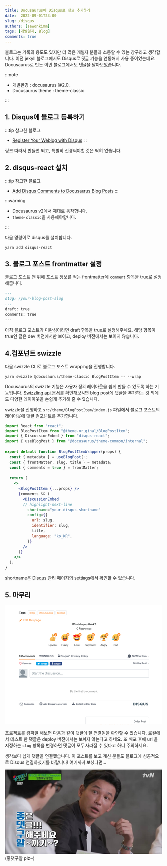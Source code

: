 ```yaml
---
title: Docusaurus에 Disqus로 댓글 추가하기
date:  2022-09-01T23:00
slug: /disqus
authors: [sewonkimm]
tags: [개발일지, Blog]
comments: true
---
```


블로그는 기록의 용도도 있지만 더 많은 개발자 분들과 소통할 수 있는 창구라고 생각합니다. 이전 jekyll 블로그에서도 Disqus로 댓글 기능을 연동해서 사용 중이었는데요. Docusaurus로 만든 이번 블로그에서도 댓글을 달아보았습니다. 

<!--truncate-->

:::note 

- 개발환경 : docusaurus @2.0.
- Docusaurus theme : theme-classic  

:::

## 1. Disqus에 블로그 등록하기

:::tip 참고한 블로그

- [Register Your Weblog with Disqus](https://madrus4u.com/blog/register-disqus)
:::

링크 따라서 만들면 되고, 특별히 신경써야할 것은 딱히 없습니다. 

## 2. disqus-react 설치


:::tip 참고한 블로그

- [Add Disqus Comments to Docusaurus Blog Posts](https://madrus4u.com/blog/blog-comments)
:::


:::warning

- Docusaurus v2에서 제대로 동작합니다.
- `theme-classic`을 사용해야합니다.

:::

다음 명령어로 disqus를 설치합니다. 
```shell
yarn add disqus-react
```

## 3. 블로그 포스트 frontmatter 설정

블로그 포스트 맨 위에 포스트 정보를 적는 frontmatter에 `comment` 항목을 true로 설정해줍니다.

```md
---
slug: /your-blog-post-slug
...
draft: true
comments: true 
---
```

아직 블로그 포스트가 미완성이라면 draft 항목을 true로 설정해주세요. 해당 항목이 true인 글은 dev 버전에서만 보이고, deploy 버전에서는 보이지 않습니다.

## 4.컴포넌트 swizzle

다음 swizzle CLI로 블로그 포스트 wrapping을 진행합니다.

```shell
yarn swizzle @docusaurus/theme-classic BlogPostItem -- --wrap
```

Docusaurus의 swizzle 기능은 사용자 정의 레이아웃을 쉽게 만들 수 있도록 하는 기능입니다. [Swizzling api 문서](https://docusaurus.io/ko/docs/cli#docusaurus-swizzle)를 확인해보시면 blog post에 댓글을 추가하는 것 외에도 다양한 레이아웃을 손쉽게 추가해 줄 수 있습니다. 

swizzle을 진행하고 `src/theme/BlogPostItem/index.js` 파일에서 블로그 포스트의 레이아웃에 댓글 컴포넌트를 추가합니다.  

```jsx
import React from "react";
import BlogPostItem from "@theme-original/BlogPostItem";
import { DiscussionEmbed } from "disqus-react";
import { useBlogPost } from "@docusaurus/theme-common/internal";

export default function BlogPostItemWrapper(props) {
  const { metadata } = useBlogPost();
  const { frontMatter, slug, title } = metadata;
  const { comments = true } = frontMatter;

  return (
    <>
      <BlogPostItem {...props} />
      {comments && (
        <DiscussionEmbed
        // highlight-next-line
          shortname="your-disqus-shortname"
          config={{
            url: slug,
            identifier: slug,
            title,
            language: "ko_KR",
          }}
        />
      )}
    </>
  );
}

```

shortname은 Disqus 관리 페이지의 settings에서 확인할 수 있습니다.


## 5. 마무리

![success](./image.png)

프로젝트를 컴파일 해보면 다음과 같이 댓글이 잘 연결됨을 확인할 수 있습니다. 로컬에서 테스트 한 댓글은 deploy 버전에서는 보이지 않는다고 하네요. 또 배포 후에 url 을 지정하는 `slug` 항목을 변경하면 댓글이 모두 사라질 수 있다고 하니 주의하세요.




생각보다 쉽게 댓글을 연결했습니다. 이 포스트를 보고 계신 분들도 블로그에 성공적으로 Disqus 연결하셨기를 바랍니다! 여기까지 보셨다면...

![좋댓구알](./좋댓구알.jpeg)
(좋댓구알 plz~)
